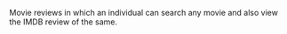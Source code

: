 Movie reviews in which an individual can search any movie and also view the IMDB review of the same.
